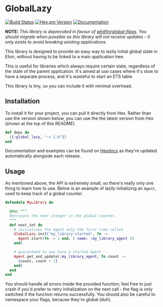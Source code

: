 # GlobalLazy
[![Build Status](https://img.shields.io/github/workflow/status/whitfin/global-lazy/CI)](https://github.com/whitfin/global-lazy/actions) [![Hex.pm Version](https://img.shields.io/hexpm/v/global_lazy.svg)](https://hex.pm/packages/global_lazy) [![Documentation](https://img.shields.io/badge/docs-latest-blue.svg)](https://hexdocs.pm/global_lazy/)

**NOTE:** _This library is deprecated in favour of [whitfin/global-flags](https://github.com/whitfin/global-flags). You should migrate when possible as this library will not receive updates - it only exists to avoid
breaking existing applications._

This library is designed to provide an easy way to lazily initial global
state in Elixir, without having to be linked to a main application tree.

This is useful for libraries which always require certain state, regardless
of the state of the parent application. It's aimed at use cases where it's
slow to have a separate process, and it's wasteful to start an ETS table.

This library is tiny, so you can include it with minimal overhead.

## Installation

To install it for your project, you can pull it directly from Hex. Rather
than use the version shown below, you can use the the latest version from
Hex (shown at the top of this README).

```elixir
def deps do
  [{:global_lazy, "~> 1.0"}]
end
```

Documentation and examples can be found on [Hexdocs](https://hexdocs.pm/global_lazy/)
as they're updated automatically alongside each release.

## Usage

As mentioned above, the API is extremely small, so there's really only one thing to
learn how to use. Below is an example of lazily initializing an `Agent`, used to keep
track of a global counter.

```elixir
defmodule MyLibrary do

  @doc """
  Retrieves the next integer in the global counter.
  """
  def next_int do
    # initializes the Agent only the first time called
    GlobalLazy.init("my_library:started", fn ->
      Agent.start(fn -> 1 end, [ name: :my_library_agent ])
    end)

    # guaranteed to now have a started Agent
    Agent.get_and_update(:my_library_agent, fn count ->
      {count, count + 1}
    end)
  end
end
```

You should handle all errors inside the provided function; feel free to just crash if you'd
prefer to retry initialization on the next call - the flag is only switched if the function
returns successfully. You should also be careful to namespace your flags, because they're
global (duh).
